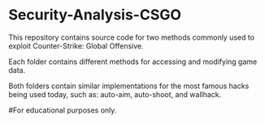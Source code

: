 # Security-Analysis-CSGO
This repository contains source code for two methods commonly used to exploit Counter-Strike: Global Offensive.

Each folder contains different methods for accessing and modifying game data.

Both folders contain similar implementations for the most famous hacks being used today, such as: auto-aim, auto-shoot, and wallhack.

#For educational purposes only.
